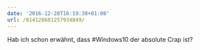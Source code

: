 ```yaml
---
date: '2016-12-28T16:19:38+01:00'
url: /814128681257934849/
---
```

Hab ich schon erwähnt, dass #Windows10 der absolute Crap ist?
